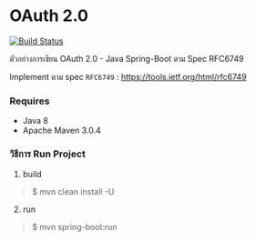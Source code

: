 OAuth 2.0
=================

[![Build Status](https://travis-ci.org/jittagornp/oauth2.svg?branch=master)](https://travis-ci.org/jittagornp/oauth2)

ตัวอย่างการเขียน OAuth 2.0 - Java Spring-Boot ตาม Spec RFC6749

Implement ตาม spec `RFC6749` : https://tools.ietf.org/html/rfc6749

### Requires
- Java 8
- Apache Maven 3.0.4

### วิธีการ Run Project

1. build

> $ mvn clean install -U

2. run
> $ mvn spring-boot:run
